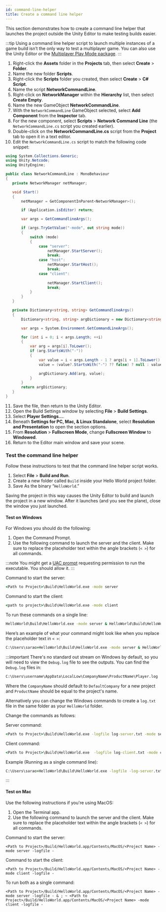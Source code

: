 ```yaml
---
id: command-line-helper
title: Create a command line helper
---
```


This section demonstrates how to create a command line helper that launches the project outside the Unity Editor to make testing builds easier.

:::tip
Using a command line helper script to launch multiple instances of a game build isn’t the only way to test a multiplayer game. You can also use the Unity Editor or the [Multiplayer Play Mode package](../../tools/mppm.md).
:::

1. Right-click the **Assets** folder in the **Projects** tab, then select **Create** > **Folder**.
2. Name the new folder **Scripts**.
3. Right-click the **Scripts** folder you created, then select **Create** > **C# Script**.
4. Name the script **NetworkCommandLine**.
5. Right-click on **NetworkManager** within the **Hierarchy** list, then select **Create Empty**.
6. Name the new GameObject **NetworkCommandLine**.
7. With the `NetworkCommandLine` GameObject selected, select **Add Component** from the **Inspector** tab.
8. For the new component, select **Scripts** > **Network Command Line** (the `NetworkCommandLine.cs` script you created earlier).
9. Double-click on the **NetworkCommandLine.cs** script from the **Project** tab to open it in a text editor.
10. Edit the `NetworkCommandLine.cs` script to match the following code snippet:

```csharp
using System.Collections.Generic;
using Unity.Netcode;
using UnityEngine;

public class NetworkCommandLine : MonoBehaviour
{
   private NetworkManager netManager;

   void Start()
   {
       netManager = GetComponentInParent<NetworkManager>();

       if (Application.isEditor) return;

       var args = GetCommandlineArgs();

       if (args.TryGetValue("-mode", out string mode))
       {
           switch (mode)
           {
               case "server":
                   netManager.StartServer();
                   break;
               case "host":
                   netManager.StartHost();
                   break;
               case "client":
         
                   netManager.StartClient();
                   break;
           }
       }
   }

   private Dictionary<string, string> GetCommandlineArgs()
   {
       Dictionary<string, string> argDictionary = new Dictionary<string, string>();

       var args = System.Environment.GetCommandLineArgs();

       for (int i = 0; i < args.Length; ++i)
       {
           var arg = args[i].ToLower();
           if (arg.StartsWith("-"))
           {
               var value = i < args.Length - 1 ? args[i + 1].ToLower() : null;
               value = (value?.StartsWith("-") ?? false) ? null : value;

               argDictionary.Add(arg, value);
           }
       }
       return argDictionary;
   }
}
```

11. Save the file, then return to the Unity Editor.
12. Open the Build Settings window by selecting **File** > **Build Settings**.
13. Select **Player Settings…**.
14. Beneath **Settings for PC, Mac, & Linux Standalone**, select **Resolution and Presentation** to open the section options.
15. From **Resolution** > **Fullscreen Mode**, change **Fullscreen Window** to **Windowed**.
16. Return to the Editor main window and save your scene.

### Test the command line helper

Follow these instructions to test that the command line helper script works.

1. Select **File** > **Build and Run**.
2. Create a new folder called `Build` inside your Hello World project folder.
3. Save As the binary “`HelloWorld`.”

Saving the project in this way causes the Unity Editor to build and launch the project in a new window. After it launches (and you see the plane), close the window you just launched.

#### Test on Windows

For Windows you should do the following:

1. Open the Command Prompt.
2. Use the following command to launch the server and the client. Make sure to replace the placeholder text within the angle brackets (`< >`) for all commands.

:::note
You might get a [UAC prompt](https://learn.microsoft.com/windows/security/identity-protection/user-account-control/how-user-account-control-works) requesting permission to run the executable. You should allow it.
:::

Command to start the server:

```cmd
<Path to Project>\Build\HelloWorld.exe -mode server
```

Command to start the client:

```cmd
<path to project>\Build\HelloWorld.exe -mode client
```

To run these commands on a single line:

```cmd
HelloWorld\Build\HelloWorld.exe -mode server & HelloWorld\Build\HelloWorld.exe -mode client
```

Here’s an example of what your command might look like when you replace the placeholder text in `< >`:

```cmd
C:\Users\sarao>HelloWorld\Build\HelloWorld.exe -mode server & HelloWorld\Build\HelloWorld.exe -mode client
```

:::important
There's no standard out stream on Windows by default, so you will need to view the `Debug.log` file to see the outputs. You can find the `Debug.log` files in:

```cmd
C:\Users\username\AppData\LocalLow\CompanyName\ProductName\Player.log
```

Where the `CompanyName` should default to `DefaultCompany` for a new project and `ProductName` should be equal to the project's name.

Alternatively you can change the Windows commands to create a `log.txt` file in the same folder as your `HelloWorld` folder.

Change the commands as follows:

Server command:

```cmd
<Path to Project>\Build\HelloWorld.exe -logfile log-server.txt -mode server
```

Client command:

```cmd
<Path to Project>\Build\HelloWorld.exe  -logfile log-client.txt -mode client
```

Example (Running as a single command line):

```cmd
C:\Users\sarao>HelloWorld\Build\HelloWorld.exe -logfile -log-server.txt -mode server & HelloWorld\Build\HelloWorld.exe -logfile log-client.txt -mode client
```
:::

#### **Test on Mac**

Use the following instructions if you're using MacOS:

1. Open the Terminal app.
2. Use the following command to launch the server and the client. Make sure to replace the placeholder text within the angle brackets (`< >`) for all commands.

Command to start the server:

```shell
<Path to Project>/Build/HelloWorld.app/Contents/MacOS/<Project Name> -mode server -logfile -
```

Command to start the client:

```shell
<Path to Project>/Build/HelloWorld.app/Contents/MacOS/<Project Name> -mode client -logfile -
```

To run both as a single command:

```shell
<Path to Project>/Build/HelloWorld.app/Contents/MacOS/<Project Name> -mode server -logfile - & ; ~ <Path to Project>/Build/HelloWorld.app/Contents/MacOS/<Project Name> -mode client -logfile -
```
